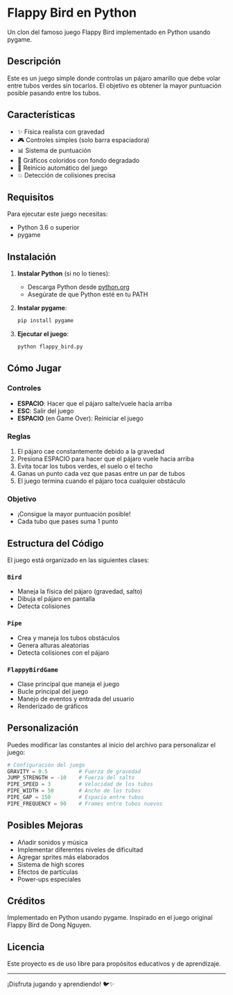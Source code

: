 # Flappy Bird en Python

Un clon del famoso juego Flappy Bird implementado en Python usando pygame.

## Descripción

Este es un juego simple donde controlas un pájaro amarillo que debe volar entre tubos verdes sin tocarlos. El objetivo es obtener la mayor puntuación posible pasando entre los tubos.

## Características

- ✨ Física realista con gravedad
- 🎮 Controles simples (solo barra espaciadora)
- 📊 Sistema de puntuación
- 🎨 Gráficos coloridos con fondo degradado
- 🔄 Reinicio automático del juego
- 💥 Detección de colisiones precisa

## Requisitos

Para ejecutar este juego necesitas:

- Python 3.6 o superior
- pygame

## Instalación

1. **Instalar Python** (si no lo tienes):
   - Descarga Python desde [python.org](https://python.org)
   - Asegúrate de que Python esté en tu PATH

2. **Instalar pygame**:
   ```bash
   pip install pygame
   ```

3. **Ejecutar el juego**:
   ```bash
   python flappy_bird.py
   ```

## Cómo Jugar

### Controles
- **ESPACIO**: Hacer que el pájaro salte/vuele hacia arriba
- **ESC**: Salir del juego
- **ESPACIO** (en Game Over): Reiniciar el juego

### Reglas
1. El pájaro cae constantemente debido a la gravedad
2. Presiona ESPACIO para hacer que el pájaro vuele hacia arriba
3. Evita tocar los tubos verdes, el suelo o el techo
4. Ganas un punto cada vez que pasas entre un par de tubos
5. El juego termina cuando el pájaro toca cualquier obstáculo

### Objetivo
- ¡Consigue la mayor puntuación posible!
- Cada tubo que pases suma 1 punto

## Estructura del Código

El juego está organizado en las siguientes clases:

### `Bird`
- Maneja la física del pájaro (gravedad, salto)
- Dibuja el pájaro en pantalla
- Detecta colisiones

### `Pipe`
- Crea y maneja los tubos obstáculos
- Genera alturas aleatorias
- Detecta colisiones con el pájaro

### `FlappyBirdGame`
- Clase principal que maneja el juego
- Bucle principal del juego
- Manejo de eventos y entrada del usuario
- Renderizado de gráficos

## Personalización

Puedes modificar las constantes al inicio del archivo para personalizar el juego:

```python
# Configuración del juego
GRAVITY = 0.5          # Fuerza de gravedad
JUMP_STRENGTH = -10    # Fuerza del salto
PIPE_SPEED = 3         # Velocidad de los tubos
PIPE_WIDTH = 50        # Ancho de los tubos
PIPE_GAP = 150         # Espacio entre tubos
PIPE_FREQUENCY = 90    # Frames entre tubos nuevos
```

## Posibles Mejoras

- Añadir sonidos y música
- Implementar diferentes niveles de dificultad
- Agregar sprites más elaborados
- Sistema de high scores
- Efectos de partículas
- Power-ups especiales

## Créditos

Implementado en Python usando pygame. Inspirado en el juego original Flappy Bird de Dong Nguyen.

## Licencia

Este proyecto es de uso libre para propósitos educativos y de aprendizaje.

---

¡Disfruta jugando y aprendiendo! 🐦✨
